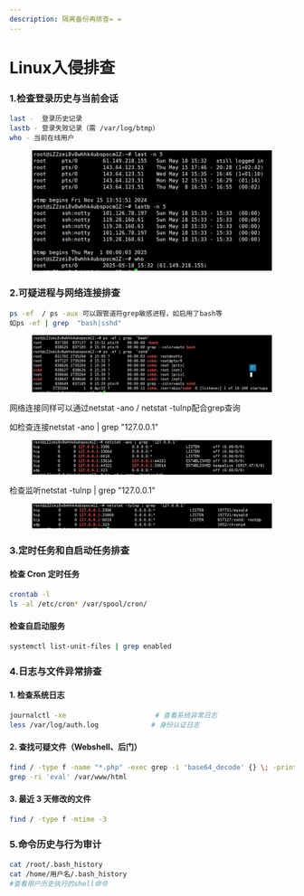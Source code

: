 ```yaml
---
description: 隔离备份再排查= =
---
```


# Linux入侵排查

### 1.检查登录历史与当前会话

```bash
last -  登录历史记录
lastb - 登录失败记录（需 /var/log/btmp）
who - 当前在线用户
```

<figure><img src="../../../.gitbook/assets/image (2).png" alt=""><figcaption></figcaption></figure>

### 2.可疑进程与网络连接排查

```bash
ps -ef  / ps -aux 可以跟管道符grep敏感进程，如启用了bash等
如ps -ef | grep  "bash|sshd"
```

<figure><img src="../../../.gitbook/assets/image (1) (1).png" alt=""><figcaption></figcaption></figure>

网络连接同样可以通过netstat -ano / netstat -tulnp配合grep查询

如检查连接netstat -ano | grep "127.0.0.1"

<figure><img src="../../../.gitbook/assets/image (3).png" alt=""><figcaption></figcaption></figure>

检查监听netstat -tulnp | grep "127.0.0.1"

<figure><img src="../../../.gitbook/assets/image (2) (1).png" alt=""><figcaption></figcaption></figure>

### 3.定时任务和自启动任务排查

#### 检查 Cron 定时任务

```bash
crontab -l
ls -al /etc/cron* /var/spool/cron/
```

#### 检查自启动服务

```bash
systemctl list-unit-files | grep enabled
```

### 4.日志与文件异常排查

#### 1. 检查系统日志

```bash
journalctl -xe                      # 查看系统异常日志
less /var/log/auth.log             # 身份认证日志
```

#### 2. 查找可疑文件（Webshell、后门）

```bash
find / -type f -name "*.php" -exec grep -i 'base64_decode' {} \; -print
grep -ri 'eval' /var/www/html
```

#### 3. 最近 3 天修改的文件

```bash
find / -type f -mtime -3
```

### 5.命令历史与行为审计

```bash
cat /root/.bash_history
cat /home/用户名/.bash_history
#查看用户历史执行的shell命令
```
